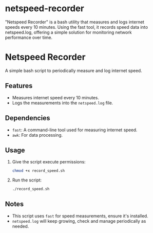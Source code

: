 # netspeed-recorder
"Netspeed Recorder" is a bash utility that measures and logs internet speeds every 10 minutes. Using the fast tool, it records speed data into netspeed.log, offering a simple solution for monitoring network performance over time.

# Netspeed Recorder

A simple bash script to periodically measure and log internet speed.

## Features

* Measures internet speed every 10 minutes.
* Logs the measurements into the `netspeed.log` file.

## Dependencies

* `fast`: A command-line tool used for measuring internet speed.
* `awk`: For data processing.

## Usage

1. Give the script execute permissions:
    
    ```bash
    chmod +x record_speed.sh
    ```
    
2. Run the script:
    
    ```bash
    ./record_speed.sh
    ```
    

## Notes

* This script uses `fast` for speed measurements, ensure it's installed.
* `netspeed.log` will keep growing, check and manage periodically as needed.
